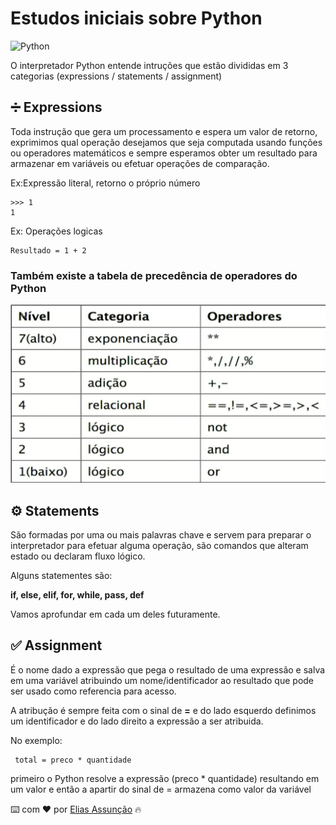 # Estudos iniciais sobre Python
![Python](https://miro.medium.com/v2/resize:fit:1400/1*ycIMlwgwicqlO6PcFRA-Iw.png)

O interpretador Python entende intruções que estão divididas em 3 categorias (expressions / statements / assignment)


## ➗ Expressions

Toda instrução que gera um processamento e espera um valor de retorno, exprimimos qual operação desejamos que seja computada usando funções ou operadores matemáticos e sempre esperamos obter um resultado para armazenar em variáveis ou efetuar operações de comparação.

Ex:Expressão literal, retorno o próprio número
```
>>> 1
1
```
Ex: Operações logicas
```
Resultado = 1 + 2
```

### Também existe a tabela de precedência de operadores do Python

![alt text](image.png)


## ⚙️ Statements

São formadas por uma ou mais palavras chave e servem para preparar o interpretador para efetuar alguma operação, são comandos que alteram estado ou declaram fluxo lógico.

Alguns statementes são:

**if, else, elif, for, while, pass, def**

Vamos aprofundar em cada um deles futuramente.

## ✅ Assignment

É o nome dado a expressão que pega o resultado de uma expressão e salva em uma variável atribuindo um nome/identificador ao resultado que pode ser usado como referencia para acesso.

A atribução é sempre feita com o sinal de **=** e do lado esquerdo definimos um identificador e do lado direito a expressão a ser atribuida.

No exemplo:
```
 total = preco * quantidade 
```
primeiro o Python resolve a expressão (preco * quantidade) resultando em um valor e então a apartir do sinal de = armazena como valor da variável




⌨️ com ❤️ por [Elias Assunção](https://github.com/Hooligam) 🔥